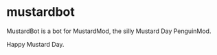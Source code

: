 # mustardbot
MustardBot is a bot for MustardMod, the silly Mustard Day PenguinMod.

Happy Mustard Day.
